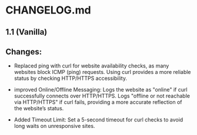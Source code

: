 # CHANGELOG.md

## 1.1 (Vanilla)

## Changes:

- Replaced ping with curl for website availability checks, as many websites block ICMP (ping) requests. Using curl provides a more reliable status by checking HTTP/HTTPS accessibility.

- improved Online/Offline Messaging:
Logs the website as "online" if curl successfully connects over HTTP/HTTPS.
Logs "offline or not reachable via HTTP/HTTPS" if curl fails, providing a more accurate reflection of the website’s status.

- Added Timeout Limit: Set a 5-second timeout for curl checks to
avoid long waits on unresponsive sites.




